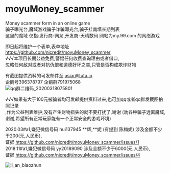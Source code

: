 # moyuMoney_scammer
Money scammer form in an online game  
骗子曝光台,魔域游戏骗子诈骗曝光台,骗子挂南墙长期列表  
这里的魔域 仅指:发行商-网龙,开发商-天晴数码 网站为my.99.com 的网络游戏 

即日起将维护一个表单,表单地址  https://github.com/nicredit/moyuMoney_scammer    
√√√本项目长期公益免费,警惕任何收费查询理由或者借口,  
忽略任何敌对或者对抗仇恨和道德好坏之类,只管是否构成欺诈财物

有截图提供资料的可发邮件至 asiar@tuta.io    
企鹅号396378797 企鹅群791975068  
![qq群二维码_20200318075801](https://user-images.githubusercontent.com/61865009/76913745-ec0ef900-68f2-11ea-8942-c27fa94a2576.png)

√√√如果有大于100元被骗者均可发邮提供资料过来,也可加qq或者qq群发截图拍照记录  
,作为公益列表维护,没有产生财物损失的就不要打扰了,谢谢 (劝各种骗子远离魔域,谢谢,希望所有正常玩家能有一个正常安全的游戏环境)  

2020.03#a1,嫌犯微信号码 hui137945  **辉,**妮 (有提到  陈梅妮) 涉及金额不少于200(元,人民币),  
证据 https://github.com/nicredit/moyuMoney_scammer/issues/1    
2018.11#a1,嫌犯微信号码 yy20189090 涉及金额不少于6000(元,人民币),  
证据 https://github.com/nicredit/moyuMoney_scammer/issues/4    
    
![li_an_biaozhun](https://user-images.githubusercontent.com/61865009/76914438-4b6e0880-68f5-11ea-8325-81b9822a0a42.png)

